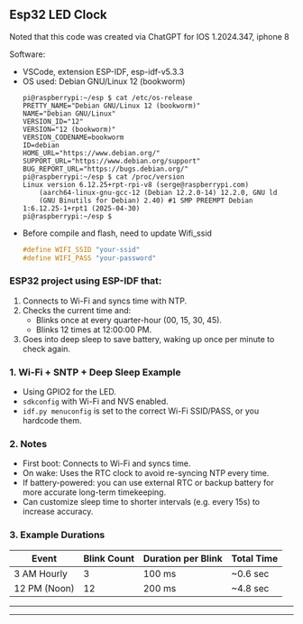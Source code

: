 Esp32 LED Clock
---
Noted that this code was created via ChatGPT for IOS 1.2024.347, iphone 8

Software:
* VSCode, extension ESP-IDF, esp-idf-v5.3.3
* OS used: Debian GNU/Linux 12 (bookworm)
    ``` terminal
    pi@raspberrypi:~/esp $ cat /etc/os-release
    PRETTY_NAME="Debian GNU/Linux 12 (bookworm)"
    NAME="Debian GNU/Linux"
    VERSION_ID="12"
    VERSION="12 (bookworm)"
    VERSION_CODENAME=bookworm
    ID=debian
    HOME_URL="https://www.debian.org/"
    SUPPORT_URL="https://www.debian.org/support"
    BUG_REPORT_URL="https://bugs.debian.org/"
    pi@raspberrypi:~/esp $ cat /proc/version
    Linux version 6.12.25+rpt-rpi-v8 (serge@raspberrypi.com)
        (aarch64-linux-gnu-gcc-12 (Debian 12.2.0-14) 12.2.0, GNU ld
        (GNU Binutils for Debian) 2.40) #1 SMP PREEMPT Debian 1:6.12.25-1+rpt1 (2025-04-30)
    pi@raspberrypi:~/esp $ 
    ```
* Before compile and flash, need to update Wifi_ssid
    ``` c
    #define WIFI_SSID "your-ssid"
    #define WIFI_PASS "your-password"
    ```

### ESP32 project using ESP-IDF that:
1. Connects to Wi-Fi and syncs time with NTP.
2. Checks the current time and:
    * Blinks once at every quarter-hour (00, 15, 30, 45).
    * Blinks 12 times at 12:00:00 PM.
3. Goes into deep sleep to save battery, waking up once per minute to check again.

### 1. Wi-Fi + SNTP + Deep Sleep Example
* Using GPIO2 for the LED.
* `sdkconfig` with Wi-Fi and NVS enabled.
* `idf.py menuconfig` is set to the correct Wi-Fi SSID/PASS, or you hardcode them.

### 2. Notes
* First boot: Connects to Wi-Fi and syncs time.
* On wake: Uses the RTC clock to avoid re-syncing NTP every time.
* If battery-powered: you can use external RTC or backup battery for more accurate long-term timekeeping.
* Can customize sleep time to shorter intervals (e.g. every 15s) to increase accuracy.

### 3. Example Durations

| Event        | Blink Count | Duration per Blink | Total Time |
| ------------ | ----------- | ------------------ | ---------- |
| 3 AM Hourly  | 3           | 100 ms             | \~0.6 sec  |
| 12 PM (Noon) | 12          | 200 ms             | \~4.8 sec  |

---
---